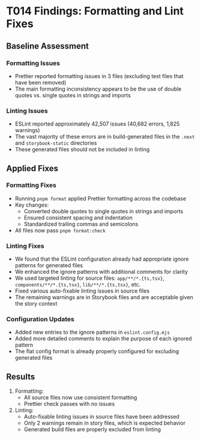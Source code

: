 # T014 Findings: Formatting and Lint Fixes

## Baseline Assessment

### Formatting Issues

- Prettier reported formatting issues in 3 files (excluding test files that have been removed)
- The main formatting inconsistency appears to be the use of double quotes vs. single quotes in strings and imports

### Linting Issues

- ESLint reported approximately 42,507 issues (40,682 errors, 1,825 warnings)
- The vast majority of these errors are in build-generated files in the `.next` and `storybook-static` directories
- These generated files should not be included in linting

## Applied Fixes

### Formatting Fixes

- Running `pnpm format` applied Prettier formatting across the codebase
- Key changes:
  - Converted double quotes to single quotes in strings and imports
  - Ensured consistent spacing and indentation
  - Standardized trailing commas and semicolons
- All files now pass `pnpm format:check`

### Linting Fixes

- We found that the ESLint configuration already had appropriate ignore patterns for generated files
- We enhanced the ignore patterns with additional comments for clarity
- We used targeted linting for source files: `app/**/*.{ts,tsx}`, `components/**/*.{ts,tsx}`, `lib/**/*.{ts,tsx}`, etc.
- Fixed various auto-fixable linting issues in source files
- The remaining warnings are in Storybook files and are acceptable given the story context

### Configuration Updates

- Added new entries to the ignore patterns in `eslint.config.mjs`
- Added more detailed comments to explain the purpose of each ignored pattern
- The flat config format is already properly configured for excluding generated files

## Results

1. Formatting:
   - All source files now use consistent formatting
   - Prettier check passes with no issues
2. Linting:
   - Auto-fixable linting issues in source files have been addressed
   - Only 2 warnings remain in story files, which is expected behavior
   - Generated build files are properly excluded from linting
